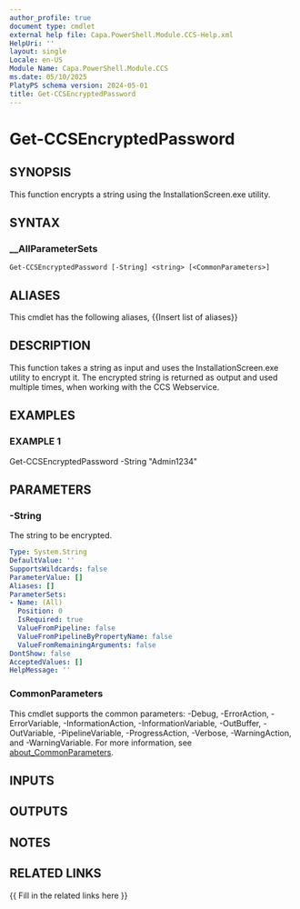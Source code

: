 ```yaml
---
author_profile: true
document type: cmdlet
external help file: Capa.PowerShell.Module.CCS-Help.xml
HelpUri: ''
layout: single
Locale: en-US
Module Name: Capa.PowerShell.Module.CCS
ms.date: 05/10/2025
PlatyPS schema version: 2024-05-01
title: Get-CCSEncryptedPassword
---
```


# Get-CCSEncryptedPassword

## SYNOPSIS

This function encrypts a string using the InstallationScreen.exe utility.

## SYNTAX

### __AllParameterSets

```
Get-CCSEncryptedPassword [-String] <string> [<CommonParameters>]
```

## ALIASES

This cmdlet has the following aliases,
  {{Insert list of aliases}}

## DESCRIPTION

This function takes a string as input and uses the InstallationScreen.exe utility to encrypt it.
The encrypted string is returned as output and used multiple times, when working with the CCS Webservice.

## EXAMPLES

### EXAMPLE 1

Get-CCSEncryptedPassword -String "Admin1234"

## PARAMETERS

### -String

The string to be encrypted.

```yaml
Type: System.String
DefaultValue: ''
SupportsWildcards: false
ParameterValue: []
Aliases: []
ParameterSets:
- Name: (All)
  Position: 0
  IsRequired: true
  ValueFromPipeline: false
  ValueFromPipelineByPropertyName: false
  ValueFromRemainingArguments: false
DontShow: false
AcceptedValues: []
HelpMessage: ''
```

### CommonParameters

This cmdlet supports the common parameters: -Debug, -ErrorAction, -ErrorVariable,
-InformationAction, -InformationVariable, -OutBuffer, -OutVariable, -PipelineVariable,
-ProgressAction, -Verbose, -WarningAction, and -WarningVariable. For more information, see
[about_CommonParameters](https://go.microsoft.com/fwlink/?LinkID=113216).

## INPUTS

## OUTPUTS

## NOTES

## RELATED LINKS

{{ Fill in the related links here }}

